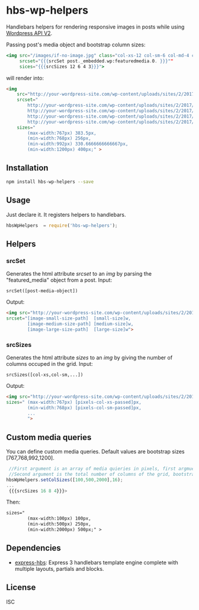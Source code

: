 # hbs-wp-helpers 

Handlebars helpers for rendering responsive images in posts while using [Wordpress API V2](https://www.npmjs.com/package/wpapi).

Passing post's media object and bootstrap column sizes:
```handlebars
<img src="/images/if-no-image.jpg" class="col-xs-12 col-sm-6 col-md-4 col-lg-3"
     srcset="{{{srcSet post._embedded.wp:featuredmedia.0. }}}""
     sices="{{{srcSizes 12 6 4 3}}}">
```
will render into:
```html
<img
    src="http://your-wordpress-site.com/wp-content/uploads/sites/2/2017/03/My-Image-1.jpg"
    srcset="
        http://your-wordpress-site.com/wp-content/uploads/sites/2/2017/03/My-Image-1-150x150.jpg 150w,
        http://your-wordpress-site.com/wp-content/uploads/sites/2/2017/03/My-Image-1-300x225.jpg 250w,
        http://your-wordpress-site.com/wp-content/uploads/sites/2/2017/03/My-Image-1-600x600.jpg 200w,
        http://your-wordpress-site.com/wp-content/uploads/sites/2/2017/03/My-Image-1-1280x720.jpg 320w "
    sizes="
        (max-width:767px) 383.5px,
        (min-width:768px) 256px,
        (min-width:992px) 330.6666666666667px,
        (min-width:1200px) 400px;" >
```


## Installation

```sh
npm install hbs-wp-helpers --save
```
## Usage
Just declare it. It registers helpers to handlebars.
```javascript
hbsWpHelpers  = require('hbs-wp-helpers');
```
## Helpers

### srcSet
Generates the html attribute *srcset* to an *img* by parsing the "featured_media" object from a post.
Input:
```javasctipt
srcSet([post-media-object])
```
Output:
```html
<img src="http://your-wordpress-site.com/wp-content/uploads/sites/2/2017/03/fullsize.jpg"
srcset="[image-small-size-path]  [small-size]w,
        [image-medium-size-path] [medium-size]w,
        [image-large-size-path]  [large-size]w">
```

### srcSizes
Generates the html attribute *sizes* to an *img* by giving the number of columns occuped in the grid.
Input:
```javasctipt
srcSizes([col-xs,col-sm,...])
```
Output:
```html
<img src="http://your-wordpress-site.com/wp-content/uploads/sites/2/2017/03/fullsize.jpg"
sizes=" (max-width:767px) [pixels-col-xs-passed]px,
        (min-width:768px) [pixels-col-sm-passed]px,
        ...
        ">
```
## Custom media queries
You can define custom media queries. Default values are bootstrap sizes [767,768,992,1200].

```javascript
 //First argument is an array of media quieries in pixels, first argmuent is a max media qu and next are min:
 //Second argument is the total number of columns of the grid, bootstrap and skeleton use 12, other may use 16.
hbsWpHelpers.setColSizes([100,500,2000],16);
...
 {{{srcSizes 16 8 4}}}>
```
Then:
```html
sizes="
        (max-width:100px) 100px,
        (min-width:500px) 250px,
        (min-width:2000px) 500px;" >
```

## Dependencies

- [express-hbs](https://github.com/barc/express-hbs): Express 3 handlebars template engine complete with multiple layouts, partials and blocks.

## License

ISC
